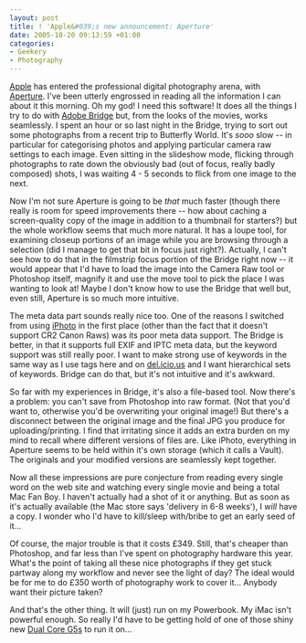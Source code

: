 ```yaml
---
layout: post
title: ! 'Apple&#039;s new announcement: Aperture'
date: 2005-10-20 09:13:59 +01:00
categories:
- Geekery
- Photography
---
```

<a href="http://www.apple.com/">Apple</a> has entered the professional digital photography arena, with <a href="http://www.apple.com/aperture/">Aperture</a>.  I've been utterly engrossed in reading all the information I can about it this morning.  Oh my god!  I need this software!  It does all the things I try to do with <a href="http://www.adobe.com/products/creativesuite/bridge.html">Adobe Bridge</a> but, from the looks of the movies, works seamlessly.  I spent an hour or so last night in the Bridge, trying to sort out some photographs from a recent trip to Butterfly World.  It's <em>sooo</em> slow -- in particular for categorising photos and applying particular camera raw settings to each image.  Even sitting in the slideshow mode, flicking through photographs to rate down the obviously bad (out of focus, really badly composed) shots, I was waiting 4 - 5 seconds to flick from one image to the next.

Now I'm not sure Aperture is going to be <em>that</em> much faster (though there really is room for speed improvements there -- how about caching a screen-quality copy of the image in addition to a thumbnail for starters?) but the whole workflow seems that much more natural.  It has a loupe tool, for examining closeup portions of an image while you are browsing through a selection (did I manage to get that bit in focus just right?).  Actually, I can't see how to do that in the filmstrip focus portion of the Bridge right now -- it would appear that I'd have to load the image into the Camera Raw tool or Photoshop itself, magnify it and use the move tool to pick the place I was wanting to look at!  Maybe I don't know how to use the Bridge that well but, even still, Aperture is so much more intuitive.

The meta data part sounds really nice too.  One of the reasons I switched from using <a href="http://www.apple.com/ilife/iphoto/">iPhoto</a> in the first place (other than the fact that it doesn't support CR2 Canon Raws) was its poor meta data support.  The Bridge is better, in that it supports full EXIF and IPTC meta data, but the keyword support was still really poor.  I want to make strong use of keywords in the same way as I use tags here and on <a href="http://del.icio.us/">del.icio.us</a> and I want hierarchical sets of keywords.  Bridge can do that, but it's not intuitive and it's awkward.

So far with my experiences in Bridge, it's also a file-based tool.  Now there's a problem: you can't save from Photoshop into raw format.  (Not that you'd want to, otherwise you'd be overwriting your original image!)  But there's a disconnect between the original image and the final JPG you produce for uploading/printing.  I find that irritating since it adds an extra burden on my mind to recall where different versions of files are.  Like iPhoto, everything in Aperture seems to be held within it's own storage (which it calls a Vault).  The originals and your modified versions are seamlessly kept together.

Now all these impressions are pure conjecture from reading every single word on the web site and watching every single movie and being a total Mac Fan Boy.  I haven't actually had a shot of it or anything.  But as soon as it's actually available (the Mac store says 'delivery in 6-8 weeks'), I <em>will</em> have a copy.  I wonder who I'd have to kill/sleep with/bribe to get an early seed of it...

Of course, the major trouble is that it costs &pound;349.  Still, that's cheaper than Photoshop, and far less than I've spent on photography hardware this year.  What's the point of taking all these nice photographs if they get stuck partway along my workflow and never see the light of day?  The ideal would be for me to do &pound;350 worth of photography work to cover it...  Anybody want their picture taken?

And that's the other thing.  It will (just) run on my Powerbook.  My iMac isn't powerful enough.  So really I'd have to be getting hold of one of those shiny new <a href="http://www.apple.com/powermac/">Dual Core G5s</a> to run it on...
